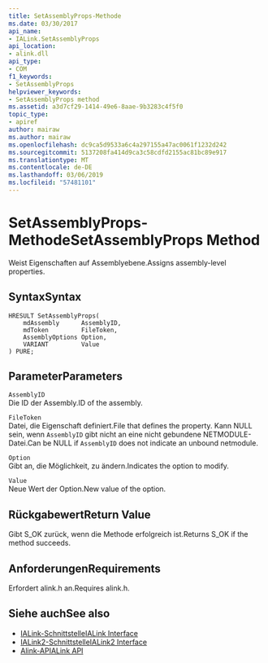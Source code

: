 ```yaml
---
title: SetAssemblyProps-Methode
ms.date: 03/30/2017
api_name:
- IALink.SetAssemblyProps
api_location:
- alink.dll
api_type:
- COM
f1_keywords:
- SetAssemblyProps
helpviewer_keywords:
- SetAssemblyProps method
ms.assetid: a3d7cf29-1414-49e6-8aae-9b3283c4f5f0
topic_type:
- apiref
author: mairaw
ms.author: mairaw
ms.openlocfilehash: dc9ca5d9533a6c4a297155a47ac0061f1232d242
ms.sourcegitcommit: 5137208fa414d9ca3c58cdfd2155ac81bc89e917
ms.translationtype: MT
ms.contentlocale: de-DE
ms.lasthandoff: 03/06/2019
ms.locfileid: "57481101"
---
```

# <a name="setassemblyprops-method"></a><span data-ttu-id="f98be-102">SetAssemblyProps-Methode</span><span class="sxs-lookup"><span data-stu-id="f98be-102">SetAssemblyProps Method</span></span>
<span data-ttu-id="f98be-103">Weist Eigenschaften auf Assemblyebene.</span><span class="sxs-lookup"><span data-stu-id="f98be-103">Assigns assembly-level properties.</span></span>  
  
## <a name="syntax"></a><span data-ttu-id="f98be-104">Syntax</span><span class="sxs-lookup"><span data-stu-id="f98be-104">Syntax</span></span>  
  
```  
HRESULT SetAssemblyProps(  
    mdAssembly      AssemblyID,  
    mdToken         FileToken,  
    AssemblyOptions Option,  
    VARIANT         Value  
) PURE;  
```  
  
## <a name="parameters"></a><span data-ttu-id="f98be-105">Parameter</span><span class="sxs-lookup"><span data-stu-id="f98be-105">Parameters</span></span>  
 `AssemblyID`  
 <span data-ttu-id="f98be-106">Die ID der Assembly.</span><span class="sxs-lookup"><span data-stu-id="f98be-106">ID of the assembly.</span></span>  
  
 `FileToken`  
 <span data-ttu-id="f98be-107">Datei, die Eigenschaft definiert.</span><span class="sxs-lookup"><span data-stu-id="f98be-107">File that defines the property.</span></span> <span data-ttu-id="f98be-108">Kann NULL sein, wenn `AssemblyID` gibt nicht an eine nicht gebundene NETMODULE-Datei.</span><span class="sxs-lookup"><span data-stu-id="f98be-108">Can be NULL if `AssemblyID` does not indicate an unbound netmodule.</span></span>  
  
 `Option`  
 <span data-ttu-id="f98be-109">Gibt an, die Möglichkeit, zu ändern.</span><span class="sxs-lookup"><span data-stu-id="f98be-109">Indicates the option to modify.</span></span>  
  
 `Value`  
 <span data-ttu-id="f98be-110">Neue Wert der Option.</span><span class="sxs-lookup"><span data-stu-id="f98be-110">New value of the option.</span></span>  
  
## <a name="return-value"></a><span data-ttu-id="f98be-111">Rückgabewert</span><span class="sxs-lookup"><span data-stu-id="f98be-111">Return Value</span></span>  
 <span data-ttu-id="f98be-112">Gibt S_OK zurück, wenn die Methode erfolgreich ist.</span><span class="sxs-lookup"><span data-stu-id="f98be-112">Returns S_OK if the method succeeds.</span></span>  
  
## <a name="requirements"></a><span data-ttu-id="f98be-113">Anforderungen</span><span class="sxs-lookup"><span data-stu-id="f98be-113">Requirements</span></span>  
 <span data-ttu-id="f98be-114">Erfordert alink.h an.</span><span class="sxs-lookup"><span data-stu-id="f98be-114">Requires alink.h.</span></span>  
  
## <a name="see-also"></a><span data-ttu-id="f98be-115">Siehe auch</span><span class="sxs-lookup"><span data-stu-id="f98be-115">See also</span></span>
- [<span data-ttu-id="f98be-116">IALink-Schnittstelle</span><span class="sxs-lookup"><span data-stu-id="f98be-116">IALink Interface</span></span>](../../../../docs/framework/unmanaged-api/alink/ialink-interface.md)
- [<span data-ttu-id="f98be-117">IALink2-Schnittstelle</span><span class="sxs-lookup"><span data-stu-id="f98be-117">IALink2 Interface</span></span>](../../../../docs/framework/unmanaged-api/alink/ialink2-interface.md)
- [<span data-ttu-id="f98be-118">Alink-API</span><span class="sxs-lookup"><span data-stu-id="f98be-118">ALink API</span></span>](../../../../docs/framework/unmanaged-api/alink/index.md)
